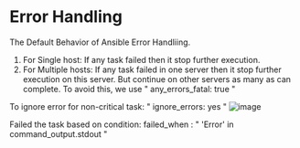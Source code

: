 Error Handling
=====================

The Default Behavior of Ansible Error Handliing.
 1. For Single host: If any task failed then it stop further execution.
 2. For Multiple hosts: If any task failed in one server then it stop further execution on this server. But continue on other servers as many as can complete.
   To avoid this, we use " any_errors_fatal: true " 

To ignore error for non-critical task: " ignore_errors: yes "
![image](https://github.com/user-attachments/assets/75dcbd7f-d06b-4104-8dcc-68a3f3004991)

Failed the task based on condition: 
  failed_when : " 'Error' in command_output.stdout "
